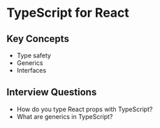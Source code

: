 # TypeScript for React

## Key Concepts
- Type safety
- Generics
- Interfaces

## Interview Questions
- How do you type React props with TypeScript?
- What are generics in TypeScript?
